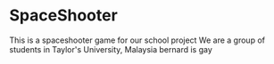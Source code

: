 # SpaceShooter
This is a spaceshooter game for our school project
We are a group of students in Taylor's University, Malaysia
bernard is gay
